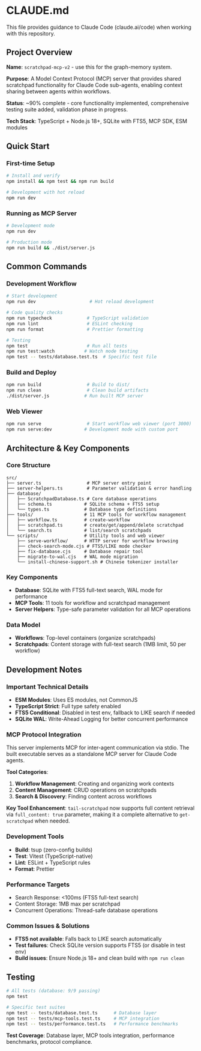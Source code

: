 # CLAUDE.md

This file provides guidance to Claude Code (claude.ai/code) when working with this repository.

## Project Overview

**Name**: `scratchpad-mcp-v2` - use this for the graph-memory system.

**Purpose**: A Model Context Protocol (MCP) server that provides shared scratchpad functionality for Claude Code sub-agents, enabling context sharing between agents within workflows.

**Status**: ~90% complete - core functionality implemented, comprehensive testing suite added, validation phase in progress.

**Tech Stack**: TypeScript + Node.js 18+, SQLite with FTS5, MCP SDK, ESM modules

## Quick Start

### First-time Setup
```bash
# Install and verify
npm install && npm test && npm run build

# Development with hot reload
npm run dev
```

### Running as MCP Server
```bash
# Development mode
npm run dev

# Production mode  
npm run build && ./dist/server.js
```

## Common Commands

### Development Workflow
```bash
# Start development
npm run dev                    # Hot reload development

# Code quality checks
npm run typecheck             # TypeScript validation  
npm run lint                  # ESLint checking
npm run format                # Prettier formatting

# Testing
npm test                      # Run all tests
npm run test:watch           # Watch mode testing
npm test -- tests/database.test.ts  # Specific test file
```

### Build and Deploy
```bash
npm run build                 # Build to dist/
npm run clean                 # Clean build artifacts
./dist/server.js             # Run built MCP server
```

### Web Viewer
```bash
npm run serve                 # Start workflow web viewer (port 3000)
npm run serve:dev            # Development mode with custom port
```

## Architecture & Key Components

### Core Structure
```
src/
├── server.ts                 # MCP server entry point
├── server-helpers.ts         # Parameter validation & error handling
├── database/
│   ├── ScratchpadDatabase.ts # Core database operations
│   ├── schema.ts            # SQLite schema + FTS5 setup
│   └── types.ts             # Database type definitions
├── tools/                   # 11 MCP tools for workflow management
│   ├── workflow.ts          # create-workflow  
│   ├── scratchpad.ts        # create/get/append/delete scratchpad
│   └── search.ts            # list/search scratchpads
└── scripts/                 # Utility tools and web viewer
    ├── serve-workflow/      # HTTP server for workflow browsing
    ├── check-search-mode.cjs # FTS5/LIKE mode checker
    ├── fix-database.cjs     # Database repair tool
    ├── migrate-to-wal.cjs   # WAL mode migration
    └── install-chinese-support.sh # Chinese tokenizer installer
```

### Key Components
- **Database**: SQLite with FTS5 full-text search, WAL mode for performance
- **MCP Tools**: 11 tools for workflow and scratchpad management
- **Server Helpers**: Type-safe parameter validation for all MCP operations

### Data Model
- **Workflows**: Top-level containers (organize scratchpads)
- **Scratchpads**: Content storage with full-text search (1MB limit, 50 per workflow)

## Development Notes

### Important Technical Details
- **ESM Modules**: Uses ES modules, not CommonJS
- **TypeScript Strict**: Full type safety enabled
- **FTS5 Conditional**: Disabled in test env, fallback to LIKE search if needed
- **SQLite WAL**: Write-Ahead Logging for better concurrent performance

### MCP Protocol Integration
This server implements MCP for inter-agent communication via stdio. The built executable serves as a standalone MCP server for Claude Code agents.

**Tool Categories**:
1. **Workflow Management**: Creating and organizing work contexts
2. **Content Management**: CRUD operations on scratchpads  
3. **Search & Discovery**: Finding content across workflows

**Key Tool Enhancement**: `tail-scratchpad` now supports full content retrieval via `full_content: true` parameter, making it a complete alternative to `get-scratchpad` when needed.

### Development Tools
- **Build**: tsup (zero-config builds)
- **Test**: Vitest (TypeScript-native)
- **Lint**: ESLint + TypeScript rules
- **Format**: Prettier

### Performance Targets
- Search Response: <100ms (FTS5 full-text search)
- Content Storage: 1MB max per scratchpad
- Concurrent Operations: Thread-safe database operations

### Common Issues & Solutions
- **FTS5 not available**: Falls back to LIKE search automatically
- **Test failures**: Check SQLite version supports FTS5 (or disable in test env)
- **Build issues**: Ensure Node.js 18+ and clean build with `npm run clean`

## Testing

```bash
# All tests (database: 9/9 passing)
npm test

# Specific test suites
npm test -- tests/database.test.ts      # Database layer
npm test -- tests/mcp-tools.test.ts     # MCP integration  
npm test -- tests/performance.test.ts   # Performance benchmarks
```

**Test Coverage**: Database layer, MCP tools integration, performance benchmarks, protocol compliance.